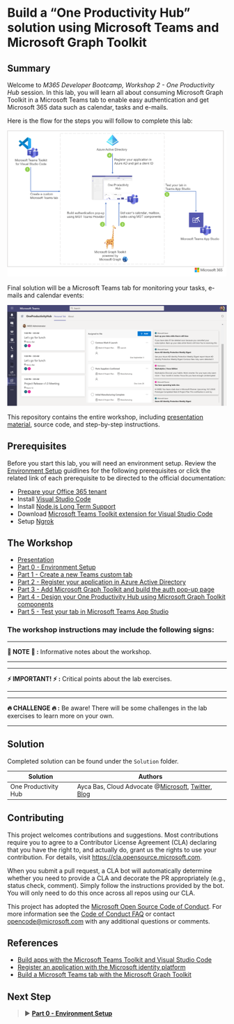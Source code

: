 # Build a “One Productivity Hub” solution using Microsoft Teams and Microsoft Graph Toolkit

## Summary

Welcome to *M365 Developer Bootcamp, Workshop 2 - One Productivity Hub* session. In this lab, you will learn all about consuming Microsoft Graph Toolkit in a Microsoft Teams tab to enable easy authentication and get Microsoft 365 data such as calendar, tasks and e-mails. 

Here is the flow for the steps you will follow to complete this lab:

![One Productivity Hub](/Labs/Images/OneProductivityHub.png)

Final solution will be a Microsoft Teams tab for monitoring your tasks, e-mails and calendar events:

![One Productivity Hub Final](/Labs/Images/TestingTabOnTeams-06.png)

This repository contains the entire workshop, including [presentation material](Presentation.md), source code, and step-by-step instructions.

## Prerequisites

Before you start this lab, you will need an environment setup. Review the [Environment Setup](/Labs/00-Setup.md) guidlines for the following prerequisites or click the related link of each prerequisite to be directed to the official documentation:
  
- [Prepare your Office 365 tenant](https://cda.ms/1J5) 
- Install [Visual Studio Code](https://code.visualstudio.com/)
- Install [Node.js Long Term Support](https://nodejs.org/)
- Download [Microsoft Teams Toolkit extension for Visual Studio Code](https://marketplace.visualstudio.com/items?itemName=TeamsDevApp.ms-teams-vscode-extension)
- Setup [Ngrok](https://ngrok.com/download)

## The Workshop

- [Presentation](Presentation.md)
- [Part 0 - Environment Setup](/Labs/00-Setup.md)
- [Part 1 - Create a new Teams custom tab](/Labs/01-Create_Teams_tab.md)
- [Part 2 - Register your application in Azure Active Directory](/Labs/02-Register_your_app_in_Azure_AD.md)
- [Part 3 - Add Microsoft Graph Toolkit and build the auth pop-up page](/Labs/03-Initialize_MGT_and_auth_page.md)
- [Part 4 - Design your One Productivity Hub using Microsoft Graph Toolkit components](/Labs/04-Design_your_tab_using_MGT_components.md)
- [Part 5 - Test your tab in Microsoft Teams App Studio](/Labs/05-Test_your_tab.md)


### The workshop instructions may include the following signs: 

---

**📌 NOTE 📌 :** Informative notes about the workshop.

---
---
**⚡ IMPORTANT! ⚡ :** Critical points about the lab exercises. 

---
---
**🔥 CHALLENGE 🔥 :** Be aware! There will be some challenges in the lab exercises to learn more on your own.

---

## Solution

Completed solution can be found under the `Solution` folder. 

Solution|Authors
--------|-------
One Productivity Hub|Ayca Bas, Cloud Advocate @[Microsoft](https://developer.microsoft.com/en-us/advocates/ayca-bas), [Twitter](https://twitter.com/aycabs), [Blog](https://quickbites.dev/) 

## Contributing

This project welcomes contributions and suggestions.  Most contributions require you to agree to a
Contributor License Agreement (CLA) declaring that you have the right to, and actually do, grant us
the rights to use your contribution. For details, visit https://cla.opensource.microsoft.com.

When you submit a pull request, a CLA bot will automatically determine whether you need to provide
a CLA and decorate the PR appropriately (e.g., status check, comment). Simply follow the instructions
provided by the bot. You will only need to do this once across all repos using our CLA.

This project has adopted the [Microsoft Open Source Code of Conduct](https://opensource.microsoft.com/codeofconduct/).
For more information see the [Code of Conduct FAQ](https://opensource.microsoft.com/codeofconduct/faq/) or
contact [opencode@microsoft.com](mailto:opencode@microsoft.com) with any additional questions or comments.

## References
- [Build apps with the Microsoft Teams Toolkit and Visual Studio Code](https://cda.ms/1Jj)
- [Register an application with the Microsoft identity platform](https://cda.ms/1Jk)
- [Build a Microsoft Teams tab with the Microsoft Graph Toolkit](https://cda.ms/1Jh)

## Next Step
> ▶️ **[Part 0 - Environment Setup](/Labs/00-Setup.md)**
